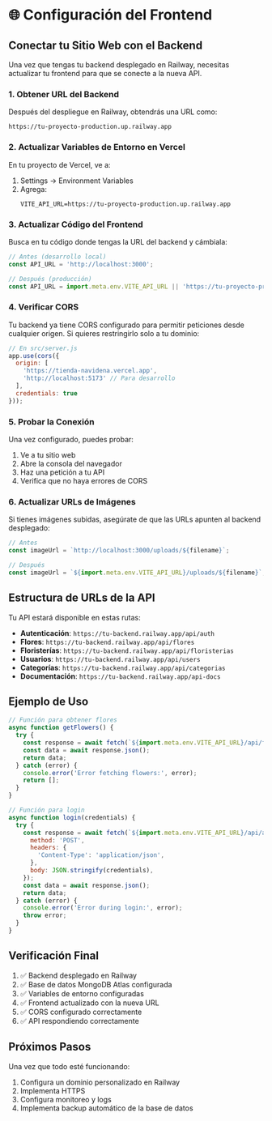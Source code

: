 # 🌐 Configuración del Frontend

## Conectar tu Sitio Web con el Backend

Una vez que tengas tu backend desplegado en Railway, necesitas actualizar tu frontend para que se conecte a la nueva API.

### 1. Obtener URL del Backend

Después del despliegue en Railway, obtendrás una URL como:
```
https://tu-proyecto-production.up.railway.app
```

### 2. Actualizar Variables de Entorno en Vercel

En tu proyecto de Vercel, ve a:
1. Settings → Environment Variables
2. Agrega:
   ```
   VITE_API_URL=https://tu-proyecto-production.up.railway.app
   ```

### 3. Actualizar Código del Frontend

Busca en tu código donde tengas la URL del backend y cámbiala:

```javascript
// Antes (desarrollo local)
const API_URL = 'http://localhost:3000';

// Después (producción)
const API_URL = import.meta.env.VITE_API_URL || 'https://tu-proyecto-production.up.railway.app';
```

### 4. Verificar CORS

Tu backend ya tiene CORS configurado para permitir peticiones desde cualquier origen. Si quieres restringirlo solo a tu dominio:

```javascript
// En src/server.js
app.use(cors({
  origin: [
    'https://tienda-navidena.vercel.app',
    'http://localhost:5173' // Para desarrollo
  ],
  credentials: true
}));
```

### 5. Probar la Conexión

Una vez configurado, puedes probar:
1. Ve a tu sitio web
2. Abre la consola del navegador
3. Haz una petición a tu API
4. Verifica que no haya errores de CORS

### 6. Actualizar URLs de Imágenes

Si tienes imágenes subidas, asegúrate de que las URLs apunten al backend desplegado:

```javascript
// Antes
const imageUrl = `http://localhost:3000/uploads/${filename}`;

// Después
const imageUrl = `${import.meta.env.VITE_API_URL}/uploads/${filename}`;
```

## Estructura de URLs de la API

Tu API estará disponible en estas rutas:

- **Autenticación**: `https://tu-backend.railway.app/api/auth`
- **Flores**: `https://tu-backend.railway.app/api/flores`
- **Floristerías**: `https://tu-backend.railway.app/api/floristerias`
- **Usuarios**: `https://tu-backend.railway.app/api/users`
- **Categorías**: `https://tu-backend.railway.app/api/categorias`
- **Documentación**: `https://tu-backend.railway.app/api-docs`

## Ejemplo de Uso

```javascript
// Función para obtener flores
async function getFlowers() {
  try {
    const response = await fetch(`${import.meta.env.VITE_API_URL}/api/flores`);
    const data = await response.json();
    return data;
  } catch (error) {
    console.error('Error fetching flowers:', error);
    return [];
  }
}

// Función para login
async function login(credentials) {
  try {
    const response = await fetch(`${import.meta.env.VITE_API_URL}/api/auth/login`, {
      method: 'POST',
      headers: {
        'Content-Type': 'application/json',
      },
      body: JSON.stringify(credentials),
    });
    const data = await response.json();
    return data;
  } catch (error) {
    console.error('Error during login:', error);
    throw error;
  }
}
```

## Verificación Final

1. ✅ Backend desplegado en Railway
2. ✅ Base de datos MongoDB Atlas configurada
3. ✅ Variables de entorno configuradas
4. ✅ Frontend actualizado con la nueva URL
5. ✅ CORS configurado correctamente
6. ✅ API respondiendo correctamente

## Próximos Pasos

Una vez que todo esté funcionando:
1. Configura un dominio personalizado en Railway
2. Implementa HTTPS
3. Configura monitoreo y logs
4. Implementa backup automático de la base de datos
